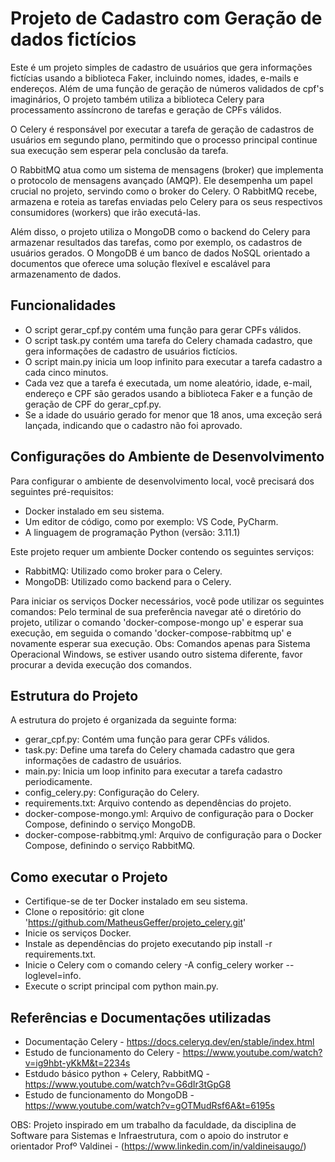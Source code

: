 # Projeto de Cadastro com Geração de dados fictícios 
Este é um projeto simples de cadastro de usuários que gera informações fictícias usando a biblioteca Faker, incluindo nomes, idades, e-mails e endereços. Além de uma função de geração de números validados de cpf's imaginários, O projeto também utiliza a biblioteca Celery para processamento assíncrono de tarefas e geração de CPFs válidos.

O Celery é responsável por executar a tarefa de geração de cadastros de usuários em segundo plano, permitindo que o processo principal continue sua execução sem esperar pela conclusão da tarefa.

O RabbitMQ atua como um sistema de mensagens (broker) que implementa o protocolo de mensagens avançado (AMQP). Ele desempenha um papel crucial no projeto, servindo como o broker do Celery. O RabbitMQ recebe, armazena e roteia as tarefas enviadas pelo Celery para os seus respectivos consumidores (workers) que irão executá-las.

Além disso, o projeto utiliza o MongoDB como o backend do Celery para armazenar resultados das tarefas, como por exemplo, os cadastros de usuários gerados. O MongoDB é um banco de dados NoSQL orientado a documentos que oferece uma solução flexível e escalável para armazenamento de dados.

## Funcionalidades
- O script gerar_cpf.py contém uma função para gerar CPFs válidos.
- O script task.py contém uma tarefa do Celery chamada cadastro, que gera informações de cadastro de usuários fictícios.
- O script main.py inicia um loop infinito para executar a tarefa cadastro a cada cinco minutos.
- Cada vez que a tarefa é executada, um nome aleatório, idade, e-mail, endereço e CPF são gerados usando a biblioteca Faker e a função de geração de CPF do gerar_cpf.py.
- Se a idade do usuário gerado for menor que 18 anos, uma exceção será lançada, indicando que o cadastro não foi aprovado.

## Configurações do Ambiente de Desenvolvimento
Para configurar o ambiente de desenvolvimento local, você precisará dos seguintes pré-requisitos:
- Docker instalado em seu sistema.
- Um editor de código, como por exemplo: VS Code, PyCharm.
- A linguagem de programação Python (versão: 3.11.1)
  
Este projeto requer um ambiente Docker contendo os seguintes serviços:
- RabbitMQ: Utilizado como broker para o Celery.
- MongoDB: Utilizado como backend para o Celery.

Para iniciar os serviços Docker necessários, você pode utilizar os seguintes comandos:
Pelo terminal de sua preferência navegar até o diretório do projeto, utilizar o comando 'docker-compose-mongo up' e esperar sua execução, em seguida o comando 'docker-compose-rabbitmq up' e novamente esperar sua execução. Obs: Comandos apenas para Sistema Operacional Windows, se estiver usando outro sistema diferente, favor procurar a devida execução dos comandos.

## Estrutura do Projeto
A estrutura do projeto é organizada da seguinte forma:
- gerar_cpf.py: Contém uma função para gerar CPFs válidos.
- task.py: Define uma tarefa do Celery chamada cadastro que gera informações de cadastro de usuários.
- main.py: Inicia um loop infinito para executar a tarefa cadastro periodicamente.
- config_celery.py: Configuração do Celery.
- requirements.txt: Arquivo contendo as dependências do projeto.
- docker-compose-mongo.yml: Arquivo de configuração para o Docker Compose, definindo o serviço MongoDB.
- docker-compose-rabbitmq.yml: Arquivo de configuração para o Docker Compose, definindo o serviço RabbitMQ.

## Como executar o Projeto
- Certifique-se de ter Docker instalado em seu sistema.
- Clone o repositório: git clone 'https://github.com/MatheusGeffer/projeto_celery.git'
- Inicie os serviços Docker.
- Instale as dependências do projeto executando pip install -r requirements.txt.
- Inicie o Celery com o comando celery -A config_celery worker --loglevel=info.
- Execute o script principal com python main.py.

## Referências e Documentações utilizadas
- Documentação Celery - https://docs.celeryq.dev/en/stable/index.html
- Estudo de funcionamento do Celery - https://www.youtube.com/watch?v=ig9hbt-yKkM&t=2234s
- Estdudo básico python + Celery, RabbitMQ - https://www.youtube.com/watch?v=G6dIr3tGpG8
- Estudo de funcionamento do MongoDB - https://www.youtube.com/watch?v=gOTMudRsf6A&t=6195s

OBS: Projeto inspirado em um trabalho da faculdade, da disciplina de Software para Sistemas e Infraestrutura, com o apoio do instrutor e orientador Profº Valdinei - (https://www.linkedin.com/in/valdineisaugo/)







